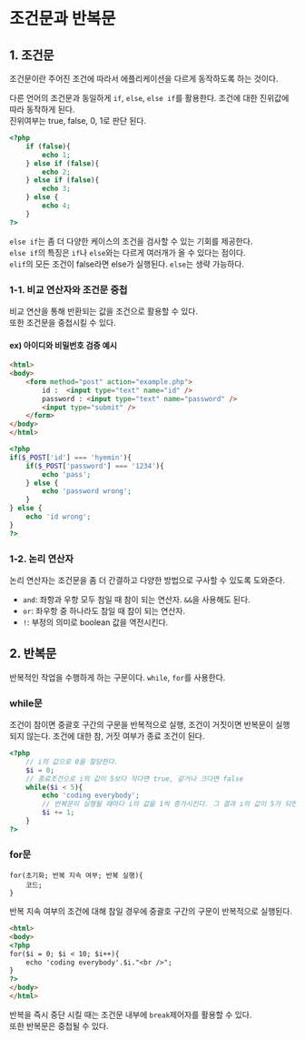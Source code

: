 # 조건문과 반복문

## 1. 조건문

조건문이란 주어진 조건에 따라서 에플리케이션을 다르게 동작하도록 하는 것이다.

다른 언어의 조건문과 동일하게 `if`, `else`, `else if`를 활용한다. 
조건에 대한 진위값에 따라 동작하게 된다.  
진위여부는 true, false, 0, 1로 판단 된다.

```php
<?php
    if (false){
        echo 1;
    } else if (false){
        echo 2;
    } else if (false){
        echo 3;
    } else {
        echo 4;
    }
?>
```

`else if`는 좀 더 다양한 케이스의 조건을 검사할 수 있는 기회를 제공한다.  
`else if`의 특징은 `if`나 `else`와는 다르게 여러개가 올 수 있다는 점이다.  
`elif`의 모든 조건이 false라면 else가 실행된다. `else`는 생략 가능하다.  

### 1-1. 비교 연산자와 조건문 중첩

비교 연산을 통해 반환되는 값을 조건으로 활용할 수 있다.  
또한 조건문을 중첩시킬 수 있다.

#### ex) 아이디와 비밀번호 검증 예시

```html
<html>
<body>
    <form method="post" action="example.php">
        id :  <input type="text" name="id" />
        password : <input type="text" name="password" />
        <input type="submit" />
    </form>
</body>
</html>
```

```php
<?php
if($_POST['id'] === 'hyemin'){
    if($_POST['password'] === '1234'){
        echo 'pass';
    } else {
        echo 'password wrong';
    }
} else {
    echo 'id wrong';
}
?>
```

### 1-2. 논리 연산자

논리 연산자는 조건문을 좀 더 간결하고 다양한 방법으로 구사할 수 있도록 도와준다.

* `and`: 좌항과 우항 모두 참일 때 참이 되는 연산자. `&&`을 사용해도 된다.
* `or`: 좌우항 중 하나라도 참일 때 참이 되는 연산자.
* `!`: 부정의 의미로 boolean 값을 역전시킨다.


## 2. 반복문

반복적인 작업을 수행하게 하는 구문이다. `while`, `for`를 사용한다.

### while문

조건이 참이면 중괄호 구간의 구문을 반복적으로 실행, 조건이 거짓이면 반복문이 실행되지 않는다.
조건에 대한 참, 거짓 여부가 종료 조건이 된다.

```php
<?php
    // i의 값으로 0을 할당한다. 
    $i = 0;
    // 종료조건으로 i의 값이 5보다 작다면 true, 같거나 크다면 false
    while($i < 5){
        echo 'coding everybody';
        // 반복문이 실행될 때마다 i의 값을 1씩 증가시킨다. 그 결과 i의 값이 5가 되면 종료조건이 false가 되면서 반복문이 종료된다.
        $i += 1;
    }
?>
```

### for문

```text
for(초기화; 반복 지속 여부; 반복 실행){
    코드;
}
```
반복 지속 여부의 조건에 대해 참일 경우에 중괄호 구간의 구문이 반복적으로 실행된다.

```html
<html>
<body>
<?php
for($i = 0; $i < 10; $i++){
    echo 'coding everybody'.$i."<br />";
}
?>
</body>
</html>
```

반복을 즉시 중단 시킬 때는 조건문 내부에 `break`제어자를 활용할 수 있다.  
또한 반복문은 중첩될 수 있다.
